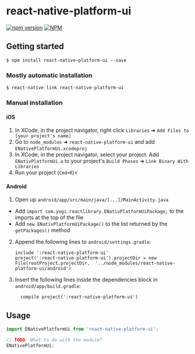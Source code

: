 
# react-native-platform-ui
[![npm version](https://badge.fury.io/js/react-native-platform-ui.svg)](https://badge.fury.io/js/react-native-platform-ui)
[![NPM](https://nodei.co/npm/react-native-platform-ui.png)](https://nodei.co/npm/react-native-platform-ui/)

## Getting started

`$ npm install react-native-platform-ui --save`

### Mostly automatic installation

`$ react-native link react-native-platform-ui`

### Manual installation


#### iOS

1. In XCode, in the project navigator, right click `Libraries` ➜ `Add Files to [your project's name]`
2. Go to `node_modules` ➜ `react-native-platform-ui` and add `ENativePlatformUi.xcodeproj`
3. In XCode, in the project navigator, select your project. Add `ENativPlatformUi.a` to your project's `Build Phases` ➜ `Link Binary With Libraries`
4. Run your project (`Cmd+R`)<

#### Android

1. Open up `android/app/src/main/java/[...]/MainActivity.java`
  - Add `import com.yogi.reactlibrary.ENativPlatformUiPackage;` to the imports at the top of the file
  - Add `new ENativPlatformUiPackage()` to the list returned by the `getPackages()` method
2. Append the following lines to `android/settings.gradle`:
  	```
  	include ':react-native-platform-ui'
  	project(':react-native-platform-ui').projectDir = new File(rootProject.projectDir, 	'../node_modules/react-native-platform-ui/android')
  	```
3. Insert the following lines inside the dependencies block in `android/app/build.gradle`:
  	```
      compile project(':react-native-platform-ui')
  	```


## Usage
```javascript
import ENativePlatformUi from 'react-native-platform-ui';

// TODO: What to do with the module?
ENativePlatformUi;
```
  
